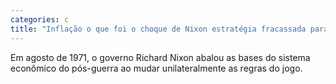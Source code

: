 ```yaml
---
categories: c
title: "Inflação o que foi o choque de Nixon estratégia fracassada para conter preços nos EUA"
---
```

Em agosto de 1971, o governo Richard Nixon abalou as bases do sistema econômico do pós-guerra ao mudar unilateralmente as regras do jogo.